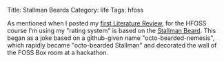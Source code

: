Title: Stallman Beards
Category: life
Tags: hfoss

As mentioned when I posted my [first Literature Review], for the HFOSS course I'm using my "rating system" is based on the [Stallman Beard]. This began as a joke based on a github-given name "octo-bearded-nemesis", which rapidly became "octo-bearded Stallman" and decorated the wall of the FOSS Box room at a hackathon.

[first Literature Review]: {filename}/2014/02/10-litreview1.md
[Stallman Beard]: http://i.imgur.com/Daqat0B.png
